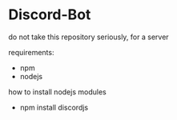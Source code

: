 # Discord-Bot

do not take this repository seriously, for a server

requirements:
- npm
- nodejs

how to install nodejs modules

- npm install discordjs